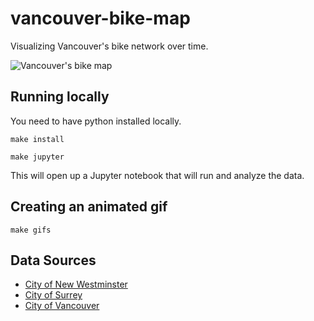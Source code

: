 # vancouver-bike-map

Visualizing Vancouver's bike network over time.

![Vancouver's bike map](images/vancouver_bike_map.gif)

## Running locally

You need to have python installed locally.

`make install`

`make jupyter`

This will open up a Jupyter notebook that will run and analyze the data.

## Creating an animated gif

`make gifs`

## Data Sources

* [City of New Westminster](https://opendata.newwestcity.ca/search?q=Bikeways)
* [City of Surrey](https://data.surrey.ca/dataset/bike-routes)
* [City of Vancouver](https://opendata.vancouver.ca/explore/dataset/bikeways/)
